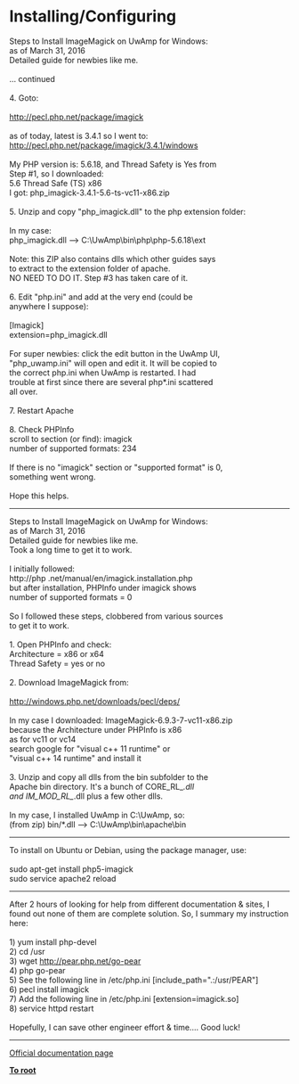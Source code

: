 # Installing/Configuring



Steps to Install ImageMagick on UwAmp for Windows:<br>as of March 31, 2016<br>Detailed guide for newbies like me.<br><br>... continued<br><br>4. Goto:<br><br>    http://pecl.php.net/package/imagick<br><br>    as of today, latest is 3.4.1 so I went to:<br>    http://pecl.php.net/package/imagick/3.4.1/windows<br><br>    My PHP version is: 5.6.18, and Thread Safety is Yes from<br>    Step #1, so I downloaded:<br>       5.6 Thread Safe (TS) x86<br>    I got: php_imagick-3.4.1-5.6-ts-vc11-x86.zip<br><br>5. Unzip and copy "php_imagick.dll" to the php extension folder:<br><br>    In my case:<br>    php_imagick.dll --&gt; C:\UwAmp\bin\php\php-5.6.18\ext<br><br>    Note: this ZIP also contains dlls which other guides says<br>    to extract to the extension folder of apache.<br>    NO NEED TO DO IT. Step #3 has taken care of it.<br><br>6. Edit "php.ini" and add at the very end (could be <br>    anywhere I suppose):<br><br>      [Imagick]<br>      extension=php_imagick.dll<br><br>      For super newbies: click the edit button in the UwAmp UI,<br>      "php_uwamp.ini" will open and edit it. It will be copied to<br>      the correct php.ini when UwAmp is restarted. I had <br>      trouble at first since there are several php*.ini scattered <br>      all over.<br><br>7. Restart Apache<br><br>8. Check PHPInfo<br>    scroll to section (or find): imagick    <br>    number of supported formats: 234<br><br>    If there is no "imagick" section or "supported format" is 0,<br>    something went wrong.<br><br>Hope this helps.  

---

Steps to Install ImageMagick on UwAmp for Windows:<br>as of March 31, 2016<br>Detailed guide for newbies like me.<br>Took a long time to get it to work.<br><br>I initially followed:<br>http://php .net/manual/en/imagick.installation.php<br>but after installation, PHPInfo under imagick shows<br>number of supported formats = 0 <br><br>So I followed these steps, clobbered from various sources<br>to get it to work.<br><br>1. Open PHPInfo and check:<br>   Architecture = x86 or x64<br>   Thread Safety = yes or no<br><br>2. Download ImageMagick from:<br><br>   http://windows.php.net/downloads/pecl/deps/<br><br>   In my case I downloaded: ImageMagick-6.9.3-7-vc11-x86.zip<br>   because the Architecture under PHPInfo is x86<br>   as for vc11 or vc14<br>   search google for "visual c++ 11 runtime" or<br>   "visual c++ 14 runtime" and install it<br><br>3. Unzip and copy all dlls from the bin subfolder to the<br>    Apache bin directory. It&apos;s a bunch of CORE_RL_*.dll<br>    and IM_MOD_RL_*.dll plus a few other dlls.<br><br>    In my case, I installed UwAmp in C:\UwAmp, so:<br>    (from zip) bin/*.dll --&gt; C:\UwAmp\bin\apache\bin  

---

To install on Ubuntu or Debian, using the package manager, use:<br><br>sudo apt-get install php5-imagick<br>sudo service apache2 reload  

---

After 2 hours of looking for help from different documentation &amp; sites, I found out none of them are complete solution.  So, I summary my instruction here:<br><br>1) yum install php-devel<br>2) cd /usr<br>3) wget http://pear.php.net/go-pear<br>4) php go-pear<br>5) See the following line in /etc/php.ini [include_path=".:/usr/PEAR"]<br>6) pecl install imagick<br>7) Add the following line in /etc/php.ini [extension=imagick.so]<br>8) service httpd restart<br><br>Hopefully, I can save other engineer effort &amp; time.... Good luck!  

---

[Official documentation page](https://www.php.net/manual/en/imagick.setup.php)

**[To root](/README.md)**